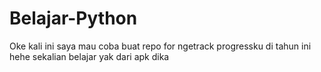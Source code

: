 # Belajar-Python
Oke kali ini saya mau coba buat repo for ngetrack progressku di tahun ini hehe sekalian belajar yak dari apk dika
